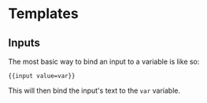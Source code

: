 # Templates

## Inputs

The most basic way to bind an input to a variable is like so:

```
{{input value=var}}
```

This will then bind the input's text to the `var` variable.
